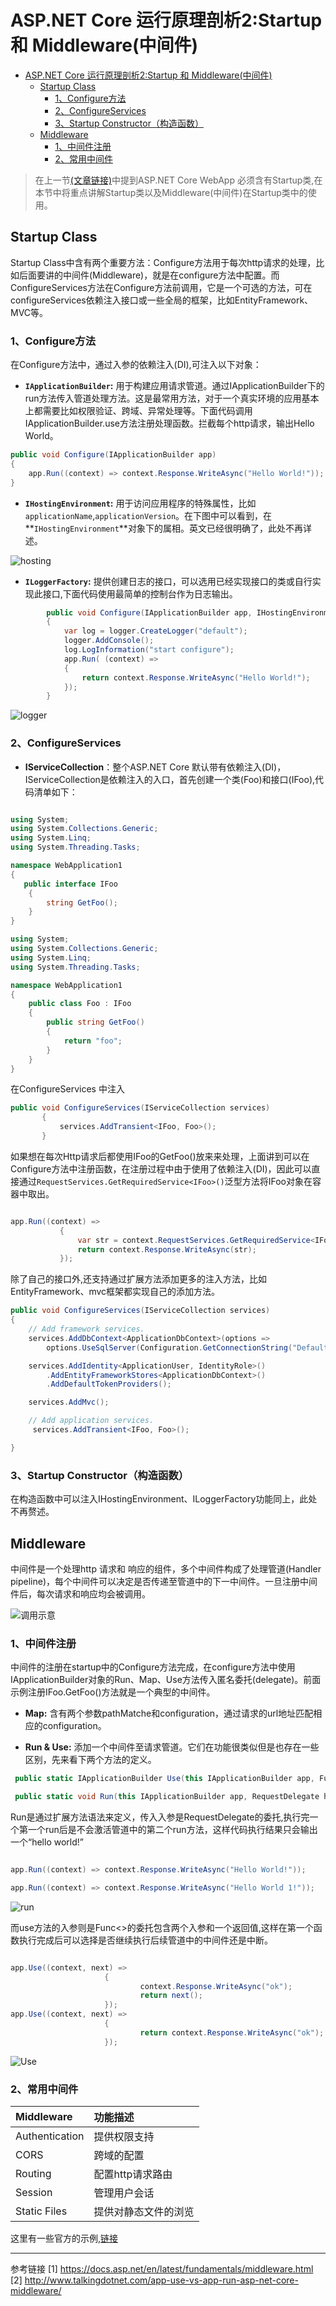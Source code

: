 # ASP.NET Core 运行原理剖析2:Startup 和 Middleware(中间件)

<!-- TOC depthFrom:1 depthTo:6 withLinks:1 updateOnSave:1 orderedList:0 -->

- [ASP.NET Core 运行原理剖析2:Startup 和 Middleware(中间件)](#aspnet-core-运行原理剖析2startup-和-middleware中间件)
	- [Startup Class](#startup-class)
		- [1、Configure方法](#1configure方法)
		- [2、ConfigureServices](#2configureservices)
		- [3、Startup Constructor（构造函数）](#3startup-constructor构造函数)
	- [Middleware](#middleware)
		- [1、中间件注册](#1中间件注册)
		- [2、常用中间件](#2常用中间件)

<!-- /TOC -->

>在上一节[(文章链接)](http://www.cnblogs.com/vipyoumay/p/5613373.html)中提到ASP.NET Core WebApp 必须含有Startup类,在本节中将重点讲解Startup类以及Middleware(中间件)在Startup类中的使用。

## Startup Class
Startup Class中含有两个重要方法：Configure方法用于每次http请求的处理，比如后面要讲的中间件(Middleware)，就是在configure方法中配置。而ConfigureServices方法在Configure方法前调用，它是一个可选的方法，可在configureServices依赖注入接口或一些全局的框架，比如EntityFramework、MVC等。

### 1、Configure方法
在Configure方法中，通过入参的依赖注入(DI),可注入以下对象：

* **`IApplicationBuilder`:** 用于构建应用请求管道。通过IApplicationBuilder下的run方法传入管道处理方法。这是最常用方法，对于一个真实环境的应用基本上都需要比如权限验证、跨域、异常处理等。下面代码调用IApplicationBuilder.use方法注册处理函数。拦截每个http请求，输出Hello World。


```cs
public void Configure(IApplicationBuilder app)
{
	app.Run((context) => context.Response.WriteAsync("Hello World!"));
}
```

* **`IHostingEnvironment`:** 用于访问应用程序的特殊属性，比如`applicationName`,`applicationVersion`。在下图中可以看到，在**`IHostingEnvironment`**对象下的属相。英文已经很明确了，此处不再详述。


![hosting](http://qiniu.xdpie.com/47d38eaaf04f5086317a03827e44c605.png?imageView2/2/w/700)

* **`ILoggerFactory`:** 提供创建日志的接口，可以选用已经实现接口的类或自行实现此接口,下面代码使用最简单的控制台作为日志输出。

``` cs
        public void Configure(IApplicationBuilder app, IHostingEnvironment env, ILoggerFactory logger)
        {
            var log = logger.CreateLogger("default");
            logger.AddConsole();
            log.LogInformation("start configure");
            app.Run( (context) =>
            {
                return context.Response.WriteAsync("Hello World!");
            });
        }
```

![logger](http://qiniu.xdpie.com/5b3a9f59c5e22cf0bf3d9f83fe0a6359.png?imageView2/2/w/700)


### 2、ConfigureServices

* **IServiceCollection**：整个ASP.NET Core 默认带有依赖注入(DI)，IServiceCollection是依赖注入的入口，首先创建一个类(Foo)和接口(IFoo),代码清单如下：

```cs

using System;
using System.Collections.Generic;
using System.Linq;
using System.Threading.Tasks;

namespace WebApplication1
{
   public interface IFoo
    {
        string GetFoo();
    }
}


```

```cs
using System;
using System.Collections.Generic;
using System.Linq;
using System.Threading.Tasks;

namespace WebApplication1
{
    public class Foo : IFoo
    {
        public string GetFoo()
        {
            return "foo";
        }
    }
}

```

在ConfigureServices 中注入

```cs
public void ConfigureServices(IServiceCollection services)
       {
           services.AddTransient<IFoo, Foo>();
       }

```

如果想在每次Http请求后都使用IFoo的GetFoo()放来来处理，上面讲到可以在Configure方法中注册函数，在注册过程中由于使用了依赖注入(DI)，因此可以直接通过`RequestServices.GetRequiredService<IFoo>()`泛型方法将IFoo对象在容器中取出。

```cs

app.Run((context) =>
           {
               var str = context.RequestServices.GetRequiredService<IFoo>().GetFoo();
               return context.Response.WriteAsync(str);
           });

```

除了自己的接口外,还支持通过扩展方法添加更多的注入方法，比如EntityFramework、mvc框架都实现自己的添加方法。

``` cs
public void ConfigureServices(IServiceCollection services)
{
    // Add framework services.
    services.AddDbContext<ApplicationDbContext>(options =>
        options.UseSqlServer(Configuration.GetConnectionString("DefaultConnection")));

    services.AddIdentity<ApplicationUser, IdentityRole>()
        .AddEntityFrameworkStores<ApplicationDbContext>()
        .AddDefaultTokenProviders();

    services.AddMvc();

    // Add application services.
     services.AddTransient<IFoo, Foo>();

}

```


### 3、Startup Constructor（构造函数）
在构造函数中可以注入IHostingEnvironment、ILoggerFactory功能同上，此处不再赘述。

## Middleware
中间件是一个处理http 请求和 响应的组件，多个中间件构成了处理管道(Handler pipeline)，每个中间件可以决定是否传递至管道中的下一中间件。一旦注册中间件后，每次请求和响应均会被调用。

![调用示意](http://qiniu.xdpie.com/9748b3bdfa96bcfb20e7fc9108a0e177.png?imageView2/2/w/700)

### 1、中间件注册
中间件的注册在startup中的Configure方法完成，在configure方法中使用IApplicationBuilder对象的Run、Map、Use方法传入匿名委托(delegate)。前面示例注册IFoo.GetFoo()方法就是一个典型的中间件。

* **Map:** 含有两个参数pathMatche和configuration，通过请求的url地址匹配相应的configuration。

* **Run & Use:** 添加一个中间件至请求管道。它们在功能很类似但是也存在一些区别，先来看下两个方法的定义。

``` cs
 public static IApplicationBuilder Use(this IApplicationBuilder app, Func<HttpContext, Func<Task>, Task> middleware);

 public static void Run(this IApplicationBuilder app, RequestDelegate handler);

```

Run是通过扩展方法语法来定义，传入入参是RequestDelegate的委托,执行完一个第一个run后是不会激活管道中的第二个run方法，这样代码执行结果只会输出一个“hello world!”

```cs

app.Run((context) => context.Response.WriteAsync("Hello World!"));

app.Run((context) => context.Response.WriteAsync("Hello World 1!"));

```

![run](http://qiniu.xdpie.com/5b432f7cd86c1c89779dd77e54d63524.png?imageView2/2/w/700)

而use方法的入参则是Func<>的委托包含两个入参和一个返回值,这样在第一个函数执行完成后可以选择是否继续执行后续管道中的中间件还是中断。

```cs

app.Use((context, next) =>
					 {
							 context.Response.WriteAsync("ok");
							 return next();
					 });
app.Use((context, next) =>
					 {
							 return context.Response.WriteAsync("ok");
					 });

```

![Use](http://qiniu.xdpie.com/4ffa0cb722bc45c0456c7569134e6222.png?imageView2/2/w/700)

### 2、常用中间件

| Middleware    | 功能描述   |
| :------------- | :------------- |
| Authentication       | 提供权限支持     |
| CORS       | 跨域的配置     |
| Routing      | 配置http请求路由     |
| Session      | 管理用户会话     |
| Static Files      | 提供对静态文件的浏览    |

这里有一些官方的示例,[链接](https://github.com/Microsoft-Build-2016/CodeLabs-WebDev/tree/master/Module2-AspNetCore)


---
参考链接
[1] https://docs.asp.net/en/latest/fundamentals/middleware.html
[2] http://www.talkingdotnet.com/app-use-vs-app-run-asp-net-core-middleware/
